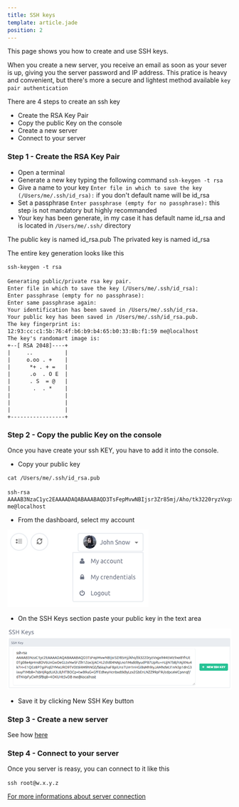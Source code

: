 ```yaml
---
title: SSH keys
template: article.jade
position: 2
---
```


This page shows you how to create and use SSH keys.

When you create a new server, you receive an email as soon as your sever is up, giving you the server password and IP address. 
This pratice is heavy and convenient, but there's more a secure and lightest method available `key pair authentication`

There are 4 steps to create an ssh key

- Create the RSA Key Pair
- Copy the public Key on the console
- Create a new server
- Connect to your server

### Step 1 - Create the RSA Key Pair

- Open a terminal
- Generate a new key typing the following command `ssh-keygen -t rsa`
- Give a name to your key `Enter file in which to save the key (/Users/me/.ssh/id_rsa):` if you don't default name will be id_rsa
- Set a passphrase `Enter passphrase (empty for no passphrase):` this step is not mandatory but highly recommanded
- Your key has been generate, in my case it has default name id_rsa and is located in `/Users/me/.ssh/` directory

The public key is named id_rsa.pub 
The privated key is named id_rsa


The entire key generation looks like this

```
ssh-keygen -t rsa

Generating public/private rsa key pair.
Enter file in which to save the key (/Users/me/.ssh/id_rsa):
Enter passphrase (empty for no passphrase):
Enter same passphrase again:
Your identification has been saved in /Users/me/.ssh/id_rsa.
Your public key has been saved in /Users/me/.ssh/id_rsa.pub.
The key fingerprint is:
12:93:cc:c1:5b:76:4f:b6:b9:b4:65:b0:33:8b:f1:59 me@localhost
The key's randomart image is:
+--[ RSA 2048]----+
|     ..          |
|     o.oo . +    |
|      *+ . + =   |
|      .o  . O E  |
|      . S  = @   |
|       .  . *    |
|                 |
|                 |
|                 |
+-----------------+
```

### Step 2 - Copy the public Key on the console

Once you have create your ssh KEY, you have to add it into the console.

- Copy your public key

```
cat /Users/me/.ssh/id_rsa.pub

ssh-rsa AAAAB3NzaC1yc2EAAAADAQABAAABAQD3TsFepMvwNBIjsr3Zr85mj/Aho/tk3220ryzVxgxR44EWz9xe8YhUt0Tg08e4pHns8DV6UnGwDeGLtxNwSFZlh1Zox3jACHL2dId04NAjLno1MsddByudPB7UpRu+nUjN7b8/rIAjXNu4k7H+E1QEz8P7giPiql2YMxURO9TV0tbl4M9hNG0/S6ka/naF8pIUnz7Um1nHGiBsMh9IyJAMhdWJ1nN3p1dnG3ixvyf1Mb8+7sbHjRgdUA3L8/HTBOCp+twB9uG+GfFEdheyHcnbxdtkByLzx2GbEnLNZZ99pF9i/cdpcaWCpnnqf/6TNVpFyCWhSfBq8+4OKUHt5vDB me@localhost
```
- From the dashboard, select my account

![My account](../images/my_account.png "My account")

- On the SSH Keys section paste your public key in the text area

![My account](../images/ssh_keys.png "SSH Keys")

- Save it by clicking New SSH Key button


### Step 3 - Create a new server

See how [here](/howto/create_instance.html)

### Step 4 - Connect to your server

Once you server is reasy, you can connect to it like this

`ssh root@w.x.y.z`

[For more informations about server connection](/howto/create_instance.html)